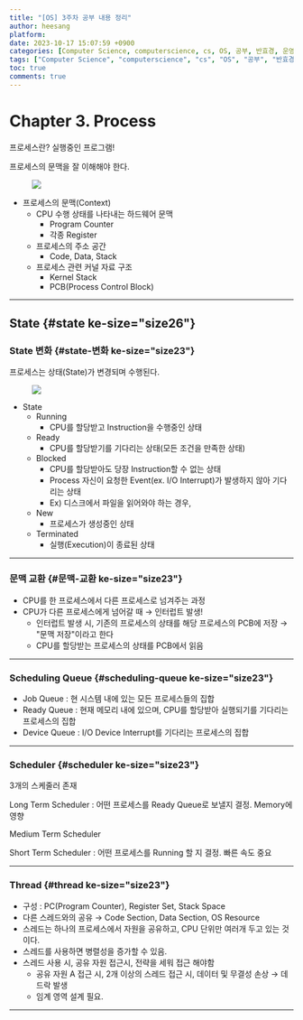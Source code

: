 ```yaml
---
title: "[OS] 3주차 공부 내용 정리"
author: heesang
platform: 
date: 2023-10-17 15:07:59 +0900
categories: [Computer Science, computerscience, cs, OS, 공부, 반효경, 운영체제, 정리]
tags: ["Computer Science", "computerscience", "cs", "OS", "공부", "반효경", "운영체제", "정리"]
toc: true
comments: true
---
```

# Chapter 3. Process

프로세스란? 실행중인 프로그램!

프로세스의 문맥을 잘 이해해야 한다.

<figure class="imageblock alignCenter" data-ke-mobilestyle="widthOrigin"
data-origin-width="379" data-origin-height="405">
<span
data-url="https://blog.kakaocdn.net/dn/dBUOR8/btsyESOGLMY/abRfHiKtLHln5Ql7LF4OO1/img.png"
data-lightbox="lightbox"><img
src="https://blog.kakaocdn.net/dn/dBUOR8/btsyESOGLMY/abRfHiKtLHln5Ql7LF4OO1/img.png"
srcset="https://img1.daumcdn.net/thumb/R1280x0/?scode=mtistory2&amp;fname=https%3A%2F%2Fblog.kakaocdn.net%2Fdn%2FdBUOR8%2FbtsyESOGLMY%2FabRfHiKtLHln5Ql7LF4OO1%2Fimg.png"
onerror="this.onerror=null; this.src=&#39;//t1.daumcdn.net/tistory_admin/static/images/no-image-v1.png&#39;; this.srcset=&#39;//t1.daumcdn.net/tistory_admin/static/images/no-image-v1.png&#39;;"
data-origin-width="379" data-origin-height="405" /></span>
</figure>

-   프로세스의 문맥(Context)
    -   CPU 수행 상태를 나타내는 하드웨어 문맥
        -   Program Counter
        -   각종 Register
    -   프로세스의 주소 공간
        -   Code, Data, Stack
    -   프로세스 관련 커널 자료 구조
        -   Kernel Stack
        -   PCB(Process Control Block)

------------------------------------------------------------------------

## State {#state ke-size="size26"}

### State 변화 {#state-변화 ke-size="size23"}

프로세스는 상태(State)가 변경되며 수행된다.

<figure class="imageblock alignCenter" data-ke-mobilestyle="widthOrigin"
data-origin-width="776" data-origin-height="338">
<span
data-url="https://blog.kakaocdn.net/dn/bbxHif/btsyCgv1mmP/yd7GWxfcCp1AVsfyqRhX9k/img.png"
data-lightbox="lightbox"><img
src="https://blog.kakaocdn.net/dn/bbxHif/btsyCgv1mmP/yd7GWxfcCp1AVsfyqRhX9k/img.png"
srcset="https://img1.daumcdn.net/thumb/R1280x0/?scode=mtistory2&amp;fname=https%3A%2F%2Fblog.kakaocdn.net%2Fdn%2FbbxHif%2FbtsyCgv1mmP%2Fyd7GWxfcCp1AVsfyqRhX9k%2Fimg.png"
onerror="this.onerror=null; this.src=&#39;//t1.daumcdn.net/tistory_admin/static/images/no-image-v1.png&#39;; this.srcset=&#39;//t1.daumcdn.net/tistory_admin/static/images/no-image-v1.png&#39;;"
data-origin-width="776" data-origin-height="338" /></span>
</figure>

-   State
    -   Running
        -   CPU를 할당받고 Instruction을 수행중인 상태
    -   Ready
        -   CPU를 할당받기를 기다리는 상태(모든 조건을 만족한 상태)
    -   Blocked
        -   CPU를 할당받아도 당장 Instruction할 수 없는 상태
        -   Process 자신이 요청한 Event(ex. I/O Interrupt)가 발생하지
            않아 기다리는 상태
        -   Ex) 디스크에서 파일을 읽어와야 하는 경우,
    -   New
        -   프로세스가 생성중인 상태
    -   Terminated
        -   실행(Execution)이 종료된 상태

------------------------------------------------------------------------

### 문맥 교환 {#문맥-교환 ke-size="size23"}

-   CPU를 한 프로세스에서 다른 프로세스로 넘겨주는 과정
-   CPU가 다른 프로세스에게 넘어갈 때 → 인터럽트 발생!
    -   인터럽트 발생 시, 기존의 프로세스의 상태를 해당 프로세스의 PCB에
        저장 → "문맥 저장"이라고 한다
    -   CPU를 할당받는 프로세스의 상태를 PCB에서 읽음

------------------------------------------------------------------------

### Scheduling Queue {#scheduling-queue ke-size="size23"}

-   Job Queue : 현 시스템 내에 있는 모든 프로세스들의 집합
-   Ready Queue : 현재 메모리 내에 있으며, CPU를 할당받아 실행되기를
    기다리는 프로세스의 집합
-   Device Queue : I/O Device Interrupt를 기다리는 프로세스의 집합

------------------------------------------------------------------------

### Scheduler {#scheduler ke-size="size23"}

3개의 스케줄러 존재

Long Term Scheduler : 어떤 프로세스를 Ready Queue로 보낼지 결정.
Memory에 영향

Medium Term Scheduler

Short Term Scheduler : 어떤 프로세스를 Running 할 지 결정. 빠른 속도
중요

------------------------------------------------------------------------

### Thread {#thread ke-size="size23"}

-   구성 : PC(Program Counter), Register Set, Stack Space
-   다른 스레드와의 공유 → Code Section, Data Section, OS Resource
-   스레드는 하나의 프로세스에서 자원을 공유하고, CPU 단위만 여러개 두고
    있는 것이다.
-   스레드를 사용하면 병렬성을 증가할 수 있음.
-   스레드 사용 시, 공유 자원 접근시, 전략을 세워 접근 해야함
    -   공유 자원 A 접근 시, 2개 이상의 스레드 접근 시, 데이터 및 무결성
        손상 → 데드락 발생
    -   임계 영역 설계 필요.

------------------------------------------------------------------------

 
